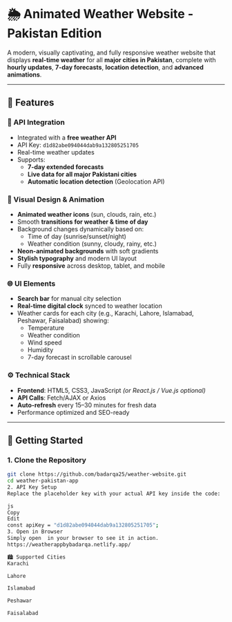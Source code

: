 # 🌦️ Animated Weather Website - Pakistan Edition

A modern, visually captivating, and fully responsive weather website that displays **real-time weather** for all **major cities in Pakistan**, complete with **hourly updates**, **7-day forecasts**, **location detection**, and **advanced animations**.

---

## 🔧 Features

### 📡 API Integration
- Integrated with a **free weather API**
- API Key: `d1d82abe094044dab9a132805251705`
- Real-time weather updates
- Supports:
  - **7-day extended forecasts**
  - **Live data for all major Pakistani cities**
  - **Automatic location detection** (Geolocation API)

### 🌈 Visual Design & Animation
- **Animated weather icons** (sun, clouds, rain, etc.)
- Smooth **transitions for weather & time of day**
- Background changes dynamically based on:
  - Time of day (sunrise/sunset/night)
  - Weather condition (sunny, cloudy, rainy, etc.)
- **Neon-animated backgrounds** with soft gradients
- **Stylish typography** and modern UI layout
- Fully **responsive** across desktop, tablet, and mobile

### 🌐 UI Elements
- **Search bar** for manual city selection
- **Real-time digital clock** synced to weather location
- Weather cards for each city (e.g., Karachi, Lahore, Islamabad, Peshawar, Faisalabad) showing:
  - Temperature
  - Weather condition
  - Wind speed
  - Humidity
  - 7-day forecast in scrollable carousel

### ⚙️ Technical Stack
- **Frontend**: HTML5, CSS3, JavaScript *(or React.js / Vue.js optional)*
- **API Calls**: Fetch/AJAX or Axios
- **Auto-refresh** every 15–30 minutes for fresh data
- Performance optimized and SEO-ready

---

## 🚀 Getting Started

### 1. Clone the Repository
```bash
git clone https://github.com/badarqa25/weather-website.git
cd weather-pakistan-app
2. API Key Setup
Replace the placeholder key with your actual API key inside the code:

js
Copy
Edit
const apiKey = "d1d82abe094044dab9a132805251705";
3. Open in Browser
Simply open  in your browser to see it in action.
https://weatherappbybadarqa.netlify.app/

🏙️ Supported Cities
Karachi

Lahore

Islamabad

Peshawar

Faisalabad

